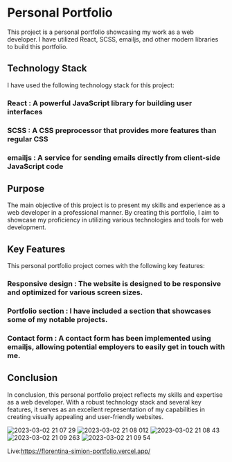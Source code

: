 # Personal Portfolio #
This project is a personal portfolio showcasing my work as a web developer. I have utilized React, SCSS, emailjs, and other modern libraries to build this portfolio.

## Technology Stack ##
I have used the following technology stack for this project:

### React  :  A powerful JavaScript library for building user interfaces
### SCSS  : A CSS preprocessor that provides more features than regular CSS
### emailjs  : A service for sending emails directly from client-side JavaScript code
## Purpose ##
The main objective of this project is to present my skills and experience as a web developer in a professional manner. By creating this portfolio, I aim to showcase my proficiency in utilizing various technologies and tools for web development.

## Key Features ##
This personal portfolio project comes with the following key features:

### Responsive design  : The website is designed to be responsive and optimized for various screen sizes.
### Portfolio section :  I have included a section that showcases some of my notable projects.
### Contact form : A contact form has been implemented using emailjs, allowing potential employers to easily get in touch with me.
## Conclusion ##
In conclusion, this personal portfolio project reflects my skills and expertise as a web developer. With a robust technology stack and several key features, it serves as an excellent representation of my capabilities in creating visually appealing and user-friendly websites.

![2023-03-02 21 07 29](https://user-images.githubusercontent.com/92720989/222542378-2dd56f42-43f6-4f5d-b7cd-3091874c5a96.png)
![2023-03-02 21 08 012](https://user-images.githubusercontent.com/92720989/222542389-9903625a-1897-4941-ba1a-9075cde26243.png)
![2023-03-02 21 08 43](https://user-images.githubusercontent.com/92720989/222542403-a152e64f-3818-4328-97ec-a8e41055148f.png)
![2023-03-02 21 09 263](https://user-images.githubusercontent.com/92720989/222542411-e0652c01-57ee-43ce-a7d1-2a497702acb6.png)
![2023-03-02 21 09 54](https://user-images.githubusercontent.com/92720989/222542423-538aaeb9-0588-4f68-b04e-d8330e413425.png)


Live:https://florentina-simion-portfolio.vercel.app/
